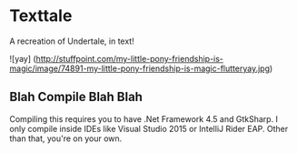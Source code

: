 # Texttale
A recreation of Undertale, in text!

![yay] (http://stuffpoint.com/my-little-pony-friendship-is-magic/image/74891-my-little-pony-friendship-is-magic-flutteryay.jpg)
## Blah Compile Blah Blah
Compiling this requires you to have .Net Framework 4.5 and GtkSharp. I only compile inside IDEs like Visual Studio 2015 or IntelliJ Rider EAP. Other than that, you're on your own.
